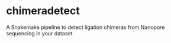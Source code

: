 # chimeradetect
A Snakemake pipeline to detect ligation chimeras from Nanopore sequencing in your dataset.
